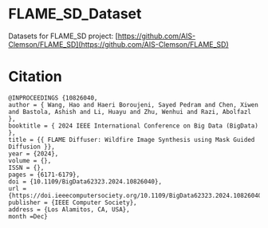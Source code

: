 # FLAME_SD_Dataset
Datasets for FLAME_SD project: [https://github.com/AIS-Clemson/FLAME_SD](https://github.com/AIS-Clemson/FLAME_SD)

# Citation
```
@INPROCEEDINGS {10826040,
author = { Wang, Hao and Haeri Boroujeni, Sayed Pedram and Chen, Xiwen and Bastola, Ashish and Li, Huayu and Zhu, Wenhui and Razi, Abolfazl },
booktitle = { 2024 IEEE International Conference on Big Data (BigData) },
title = {{ FLAME Diffuser: Wildfire Image Synthesis using Mask Guided Diffusion }},
year = {2024},
volume = {},
ISSN = {},
pages = {6171-6179},
doi = {10.1109/BigData62323.2024.10826040},
url = {https://doi.ieeecomputersociety.org/10.1109/BigData62323.2024.10826040},
publisher = {IEEE Computer Society},
address = {Los Alamitos, CA, USA},
month =Dec}
```
